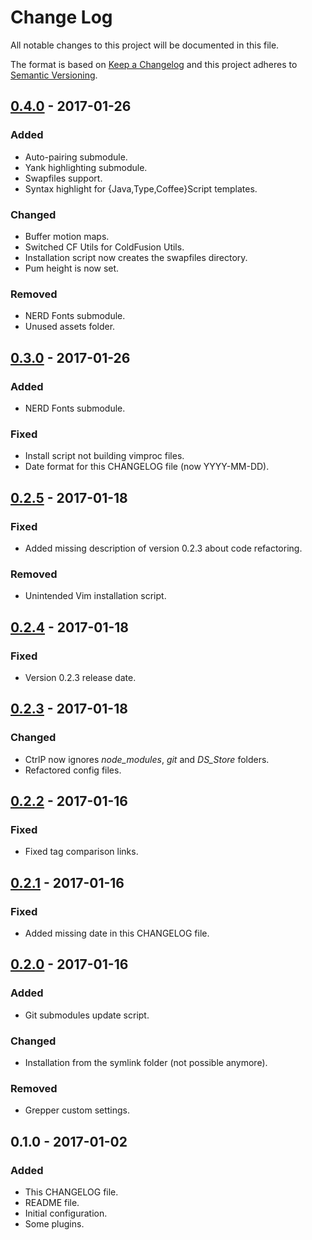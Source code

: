 # Change Log
All notable changes to this project will be documented in this file.

The format is based on [Keep a Changelog](http://keepachangelog.com/) 
and this project adheres to [Semantic Versioning](http://semver.org/).

## [0.4.0] - 2017-01-26
### Added
- Auto-pairing submodule.
- Yank highlighting submodule.
- Swapfiles support.
- Syntax highlight for {Java,Type,Coffee}Script templates.

### Changed
- Buffer motion maps.
- Switched CF Utils for ColdFusion Utils.
- Installation script now creates the swapfiles directory.
- Pum height is now set.

### Removed
- NERD Fonts submodule.
- Unused assets folder.

## [0.3.0] - 2017-01-26
### Added
- NERD Fonts submodule.

### Fixed
- Install script not building vimproc files.
- Date format for this CHANGELOG file (now YYYY-MM-DD).

## [0.2.5] - 2017-01-18
### Fixed
- Added missing description of version 0.2.3 about code refactoring.

### Removed
- Unintended Vim installation script.

## [0.2.4] - 2017-01-18
### Fixed
- Version 0.2.3 release date.

## [0.2.3] - 2017-01-18
### Changed
- CtrlP now ignores *node_modules*, *git* and *DS_Store* folders.
- Refactored config files.

## [0.2.2] - 2017-01-16
### Fixed
- Fixed tag comparison links.

## [0.2.1] - 2017-01-16
### Fixed
- Added missing date in this CHANGELOG file.

## [0.2.0] - 2017-01-16
### Added
- Git submodules update script.

### Changed
- Installation from the symlink folder (not possible anymore).

### Removed
- Grepper custom settings.

## 0.1.0 - 2017-01-02
### Added
- This CHANGELOG file.
- README file.
- Initial configuration.
- Some plugins.

[0.4.0]: https://github.com/gsanches/vim-settings/compare/v0.3.0...v0.4.0
[0.3.0]: https://github.com/gsanches/vim-settings/compare/v0.2.5...v0.3.0
[0.2.5]: https://github.com/gsanches/vim-settings/compare/v0.2.4...v0.2.5
[0.2.4]: https://github.com/gsanches/vim-settings/compare/v0.2.3...v0.2.4
[0.2.3]: https://github.com/gsanches/vim-settings/compare/v0.2.2...v0.2.3
[0.2.2]: https://github.com/gsanches/vim-settings/compare/v0.2.1...v0.2.2
[0.2.1]: https://github.com/gsanches/vim-settings/compare/v0.2.0...v0.2.1
[0.2.0]: https://github.com/gsanches/vim-settings/compare/v0.1.0...v0.2.0
